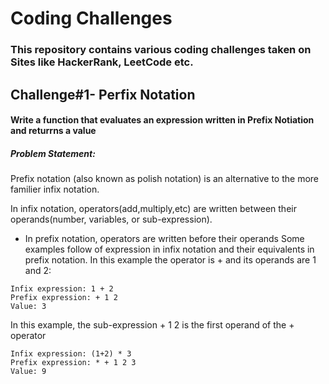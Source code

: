 # Coding Challenges 
### This repository contains various coding challenges taken on Sites like HackerRank, LeetCode etc. 

## Challenge#1- Perfix Notation 
#### Write a function that evaluates an expression written in Prefix Notiation and returrns a value 

##### Problem Statement: 

Prefix notation (also known as polish notation) is an alternative to the more familier infix notation. 

In infix notation, operators(add,multiply,etc) are written between their operands(number, variables, or sub-expression). 
* In prefix notation, operators are written before their operands
Some examples follow of expression in infix notation and their equivalents in prefix notation. 
In this example the operator is + and its operands are 1 and 2:

```
Infix expression: 1 + 2 
Prefix expression: + 1 2 
Value: 3
```

In this example, the sub-expression + 1 2 is the first operand of the + operator 

```
Infix expression: (1+2) * 3
Prefix expression: * + 1 2 3 
Value: 9 
```
